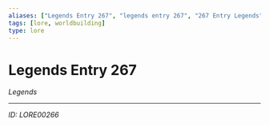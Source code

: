```yaml
---
aliases: ["Legends Entry 267", "legends entry 267", "267 Entry Legends"]
tags: [lore, worldbuilding]
type: lore
---
```


# Legends Entry 267

*Legends*

---
*ID: LORE00266*